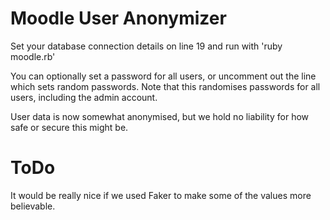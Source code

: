 Moodle User Anonymizer
======================

Set your database connection details on line 19 and run with 'ruby moodle.rb'

You can optionally set a password for all users, or uncomment out the line which sets random passwords.  Note that this randomises passwords for all users, including the admin account.

User data is now somewhat anonymised, but we hold no liability for how safe or secure this might be.

ToDo
====

It would be really nice if we used Faker to make some of the values more believable.

